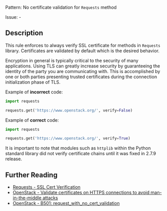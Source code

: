 Pattern: No certificate validation for `Requests` method

Issue: -

## Description

This rule enforces to always verify SSL certificate for methods in `Requests` library. Certificates are validated by default which is the desired behavior. 

Encryption in general is typically critical to the security of many
applications. Using TLS can greatly increase security by guaranteeing the
identity of the party you are communicating with. This is accomplished by one
or both parties presenting trusted certificates during the connection
initialization phase of TLS.


Example of **incorrect** code:

```python
import requests

requests.get('https://www.openstack.org/', verify=False)
```

Example of **correct** code:

```python
import requests

requests.get('https://www.openstack.org/', verify=True)
```

It is important to note that modules such as `httplib` within the Python standard library did not verify certificate chains until it was fixed in 2.7.9 release.

## Further Reading

* [Requests - SSL Cert Verification](http://docs.python-requests.org/en/master/user/advanced/#ssl-cert-verification)
* [OpenStack - Validate certificates on HTTPS connections to avoid man-in-the-middle attacks](https://security.openstack.org/guidelines/dg_validate-certificates.html)
* [OpenStack - B501: request_with_no_cert_validation](https://docs.openstack.org/developer/bandit/plugins/request_with_no_cert_validation.html)
